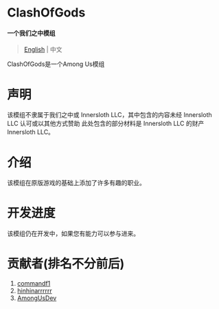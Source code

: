 # ClashOfGods
#### 一个我们之中模组

> [English](README-English.md) | 中文

ClashOfGods是一个Among Us模组<br />

# 声明
该模组不隶属于我们之中或 Innersloth LLC，其中包含的内容未经 Innersloth LLC 认可或以其他方式赞助 此处包含的部分材料是 Innersloth LLC 的财产 Innersloth LLC。

# 介绍
该模组在原版游戏的基础上添加了许多有趣的职业。

# 开发进度
该模组仍在开发中，如果您有能力可以参与进来。

# 贡献者(排名不分前后)
1. [commandf1](https://github.com/commandf1)
2. [hinhinarrrrrr](https://github.com/hinhinarrrrrr)
3. [AmongUsDev](https://github.com/AmongUsDev)